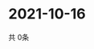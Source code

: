 # 2021-10-16
  共 0条

  <!-- BEGIN -->
  <!-- 最后更新时间Sat Oct 16 2021 22:02:59 GMT+0000 (Coordinated Universal Time) -->
  
  <!-- END -->
  
  